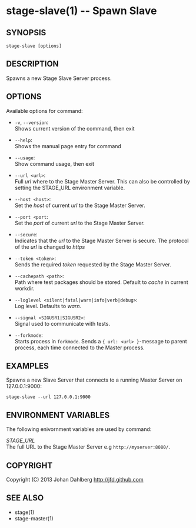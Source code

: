 stage-slave(1) -- Spawn Slave
=============================

## SYNOPSIS

    stage-slave [options]

## DESCRIPTION

Spawns a new Stage Slave Server process.

## OPTIONS

Available options for command:

* `-v`, `--version`:  
    Shows current version of the command, then exit

* `--help`:  
    Shows the manual page entry for command

* `--usage`:  
    Show command usage, then exit

* `--url <url>`:  
    Full _url_ where to the Stage Master Server. This can also be controlled by setting the STAGE_URL environment variable.

* `--host <host>`:  
    Set the _host_ of current _url_ to the Stage Master Server.

* `--port <port`:  
    Set the _port_ of current _url_ to the Stage Master Server.

* `--secure`:  
    Indicates that the _url_ to the Stage Master Server is secure. The protocol of the _url_ is changed to _https_

* `--token <token>`:  
    Sends the required _token_ requested by the Stage Master Server.

* `--cachepath <path>`:  
    Path where test packages should be stored. Default to _cache_ in current workdir.

* `--loglevel <silent|fatal|warn|info|verb|debug>`:  
    Log level. Defaults to _warn_.

* `--signal <SIGUSR1|SIGUSR2>`:  
    Signal used to communicate with tests.

* `--forkmode`:  
    Starts process in `forkmode`. Sends a `{ url: <url> }`-message to parent process, each time connected to the Master process.

## EXAMPLES

Spawns a new Slave Server that connects to a running Master Server on 127.0.0.1:9000:

    stage-slave --url 127.0.0.1:9000

## ENVIRONMENT VARIABLES

The following enivornment variables are used by command:

  *STAGE_URL*  
  The full URL to the Stage Master Server e.g `http://myserver:8080/`.

## COPYRIGHT

Copyright (C) 2013 Johan Dahlberg <http://jfd.github.com>

## SEE ALSO

* stage(1)
* stage-master(1)